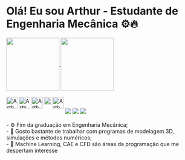<h1> Olá! Eu sou Arthur - Estudante de Engenharia Mecânica ⚙🔥  </h1>

<div>
<a href="https://github.com/Arthur-Amorim">
  <img height=140em align="center" src="https://github-readme-stats.vercel.app/api?username=Arthur-Amorim&show_icons=true&theme=merko"/>
  <img height=140em align="center" src="https://github-readme-stats.vercel.app/api/top-langs/?username=Arthur-Amorim&layout=compact&theme=merko"/>
</div>
  
<div style="display: inline_block"><br>
  <img align="left" alt="Arthur-Js" height=30 src="https://cdn.jsdelivr.net/gh/devicons/devicon/icons/python/python-original.svg"/>
  <img align="left" alt="Arthur-Ml" height=30 src="https://cdn.jsdelivr.net/gh/devicons/devicon/icons/matlab/matlab-original.svg"/>
  <img align="left" alt="Arthur-Js" height=30 src="https://cdn.jsdelivr.net/gh/devicons/devicon/icons/html5/html5-original.svg" />
  <img align="left" alt="Arthur-Js" height=20 src="https://www.solidworks.com//sites/default/files/2018-02/SWlogo33.svg"/>
  <img align="left" alt="Arthur-Js" height=30 src="https://damassets.autodesk.net/content/dam/autodesk/www/products/responsive-imagery/responsive-badges-compare/2017/autocad-2017-badge-75x75.png"/>

 

</div>
  
##
  
<div>
  <a href="https://www.instagram.com/capl0n/" target="_blank"><img src="https://img.shields.io/badge/-Instagram-%23E4405F?style=for-the-badge&logo=instagram&logoColor=white" target="_blank"></a>
  <a href = "mailto:a219371@dac.unicamp.br"><img src="https://img.shields.io/badge/-Gmail-%23333?style=for-the-badge&logo=gmail&logoColor=white" target="_blank"></a>
  <a href = "https://www.linkedin.com/in/arthur-henrique-leite-amorim-818779192/" target="_blank"><img src="https://img.shields.io/badge/-LinkedIn-%230077B5?style=for-the-badge&logo=linkedin&logoColor=white" target="_blank"></a> 
</div>

<br>
- ⚙ Fim da graduação em Engenharia Mecânica;<br>
- 🎇 Gosto bastante de trabalhar com programas de modelagem 3D, simulações e métodos numéricos;<br>
- 🚀 Machine Learning, CAE e CFD são áreas da programação que me despertam interesse


